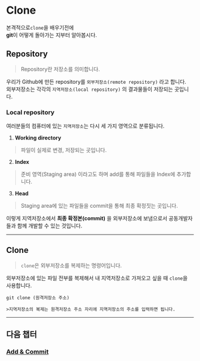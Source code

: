 # Clone

본격적으로`clone`을 배우기전에  
**git**이 어떻게 돌아가는 지부터 알아봅시다.
## Repository
>Repository란 저장소를 의미합니다.

우리가 Github에 만든 repository를 `외부저장소(remote repository)` 라고 합니다.  
외부저장소는 각각의 `지역저장소(local repository)` 의 결과물들이 저장되는 곳입니다.

### Local repository
여러분들의 컴퓨터에 있는 `지역저장소`는 다시 세 가지 영역으로 분류됩니다.
1. **Working directory**
>파일이 실제로 변경, 저장되는 곳입니다.
2. **Index**
>준비 영역(Staging area) 이라고도 하며 add를 통해 파일들을 Index에 추가합니다.
3. **Head**
>Staging area에 있는 파일들을 commit을 통해 최종 확정짓는 곳입니다.

이렇게 지역저장소에서 **최종 확정본(commit)** 을 외부저장소에 보냄으로서 공동개발자들과 함께 개발할 수 있는 것입니다. 

---
## Clone
>`clone`은 외부저장소를 복제하는 명령어입니다.

외부저장소에 있는 파일 전부를 복제해서 내 지역저장소로 가져오고 싶을 때 `clone`을 사용합니다.
```
git clone (원격저장소 주소)
```
    >지역저장소의 복제는 원격저장소 주소 자리에 지역저장소의 주소를 입력하면 됩니다.

---
## 다음 챕터
### [Add & Commit](addCommit.md)

